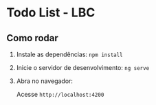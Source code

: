 ﻿# Todo List - LBC

## Como rodar

1. Instale as dependências:
   `npm install`

2. Inicie o servidor de desenvolvimento:
   `ng serve`

3. Abra no navegador:

   Acesse `http://localhost:4200`
